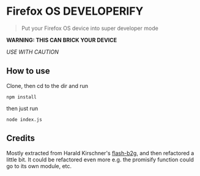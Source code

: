 # Firefox OS DEVELOPERIFY

> Put your Firefox OS device into super developer mode

**WARNING: THIS CAN BRICK YOUR DEVICE**

*USE WITH CAUTION*

## How to use

Clone, then cd to the dir and run

`
npm install
`

then just run

`
node index.js
`

## Credits

Mostly extracted from Harald Kirschner's [flash-b2g](https://github.com/digitarald/flash-b2g/), and then refactored a little bit. It could be refactored even more e.g. the promisify function could go to its own module, etc.
